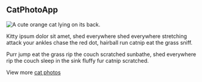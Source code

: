<h2>CatPhotoApp</h2>
<main>

  

  <img src="https://cdn.freecodecamp.org/curriculum/cat-photo-app/relaxing-cat.jpg" alt="A cute orange cat lying on its back.">

  <p>Kitty ipsum dolor sit amet, shed everywhere shed everywhere stretching attack your ankles chase the red dot, hairball run catnip eat the grass sniff.</p>
  <p>Purr jump eat the grass rip the couch scratched sunbathe, shed everywhere rip the couch sleep in the sink fluffy fur catnip scratched.</p>
  <p> View more <a href="https://www.freecatphotoapp.com" target="_blank">cat photos</a></p>
</main>
